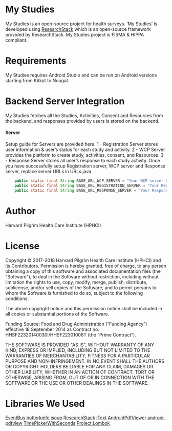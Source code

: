 # My Studies
My Studies is an open-source project for health surveys. ‘My Studies’ is developed using [ResearchStack](https://github.com/ResearchStack/ResearchStack) which is an open-source framework provided by ResearchStack.
My Studies project is FISMA & HIPPA compliant.
# Requirements
My Studies requires Android Studio and can be run on Android versions starting from Kitkat to Nougat.
# Backend Server Integration
My Studies fetches all the Studies, Activities, Consent and Resources from the backend, and responses provided by users is stored on the backend.
#### Server
Setup guide for Servers are provided here.
1 - Registration Server stores user information & user’s status for each study and activity.
2 - WCP Server provides the platform to create study, activities, consent, and Resources.
3 - Response Server stores all user’s response to each study activity.
Once you have successfully setup Registration server, WCP server and Response server, replace server URLs in URLs.java
```java
    public static final String BASE_URL_WCP_SERVER = "Your WCP server URL";
    public static final String BASE_URL_REGISTRATION_SERVER = "Your Registration server URL";
    public static final String BASE_URL_RESPONSE_SERVER = "Your Response server URL";
```

# Author
Harvard Pilgrim Health Care Institute (HPHCI)
# License
Copyright © 2017-2018 Harvard Pilgrim Health Care Institute (HPHCI) and its Contributors.
Permission is hereby granted, free of charge, to any person obtaining a copy of this software and
associated documentation files (the "Software"), to deal in the Software without restriction, including
without limitation the rights to use, copy, modify, merge, publish, distribute, sublicense, and/or sell copies of the Software, and to permit persons to whom the Software is furnished to do so, subject to the following conditions:

The above copyright notice and this permission notice shall be included in all copies or substantial
portions of the Software.

Funding Source: Food and Drug Administration (“Funding Agency”) effective 18 September 2014 as Contract no. HHSF22320140030I/HHSF22301006T (the “Prime Contract”).

THE SOFTWARE IS PROVIDED "AS IS", WITHOUT WARRANTY OF ANY KIND, EXPRESS OR
IMPLIED, INCLUDING BUT NOT LIMITED TO THE WARRANTIES OF MERCHANTABILITY,
FITNESS FOR A PARTICULAR PURPOSE AND NON-INFRINGEMENT. IN NO EVENT SHALL
THE AUTHORS OR COPYRIGHT HOLDERS BE LIABLE FOR ANY CLAIM, DAMAGES OR
OTHER LIABILITY, WHETHER IN AN ACTION OF CONTRACT, TORT OR OTHERWISE,
ARISING FROM, OUT OF OR IN CONNECTION WITH THE SOFTWARE OR THE USE OR
OTHER DEALINGS IN THE SOFTWARE.

# Libraries We Used
[EventBus](https://github.com/greenrobot/EventBus)
[butterknife](https://github.com/JakeWharton/butterknife)
[jsoup](https://mvnrepository.com/artifact/org.jsoup/jsoup/1.9.2)
[ResearchStack](https://github.com/ResearchStack/ResearchStack)
[iText](https://github.com/itext/itextpdf/releases/tag/5.5.10)
[AndroidPdfViewer](https://github.com/barteksc/AndroidPdfViewer)
[android-pdfview](https://github.com/JoanZapata/android-pdfview)
[TimePickerWithSeconds](https://github.com/IvanKovac/TimePickerWithSeconds)
[Project Lombok](https://mvnrepository.com/artifact/org.projectlombok/lombok/1.14.8)



